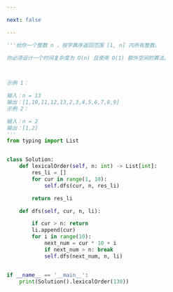 ```yaml
---

next: false

---
```




<BlogInfo id="1293" title="71.字典序排数" author="白日梦想猿" pv=0 read_times=0 pre_cost_time="0分32秒" category="leetcode" tag_list="['leetcode']" create_time="2022.04.18 19:00:55" update_time="2022.05.05 21:39:27" />

```python
'''给你一个整数 n ，按字典序返回范围 [1, n] 内所有整数。

你必须设计一个时间复杂度为 O(n) 且使用 O(1) 额外空间的算法。

 

示例 1：

输入：n = 13
输出：[1,10,11,12,13,2,3,4,5,6,7,8,9]
示例 2：

输入：n = 2
输出：[1,2]
'''
from typing import List


class Solution:
    def lexicalOrder(self, n: int) -> List[int]:
        res_li = []
        for cur in range(1, 10):
            self.dfs(cur, n, res_li)

        return res_li

    def dfs(self, cur, n, li):

        if cur > n: return
        li.append(cur)
        for i in range(10):
            next_num = cur * 10 + i
            if next_num > n: break
            self.dfs(next_num, n, li)


if __name__ == '__main__':
    print(Solution().lexicalOrder(130))

```



<ActionBox />
